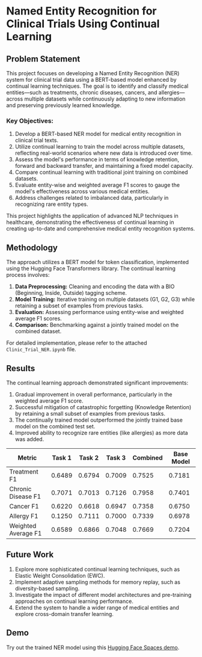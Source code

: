 # Named Entity Recognition for Clinical Trials Using Continual Learning

## Problem Statement

This project focuses on developing a Named Entity Recognition (NER) system for clinical trial data using a BERT-based model enhanced by continual learning techniques. The goal is to identify and classify medical entities—such as treatments, chronic diseases, cancers, and allergies—across multiple datasets while continuously adapting to new information and preserving previously learned knowledge.

### Key Objectives:

1. Develop a BERT-based NER model for medical entity recognition in clinical trial texts.
2. Utilize continual learning to train the model across multiple datasets, reflecting real-world scenarios where new data is introduced over time.
3. Assess the model's performance in terms of knowledge retention, forward and backward transfer, and maintaining a fixed model capacity.
4. Compare continual learning with traditional joint training on combined datasets.
5. Evaluate entity-wise and weighted average F1 scores to gauge the model's effectiveness across various medical entities.
6. Address challenges related to imbalanced data, particularly in recognizing rare entity types.

This project highlights the application of advanced NLP techniques in healthcare, demonstrating the effectiveness of continual learning in creating up-to-date and comprehensive medical entity recognition systems.

## Methodology

The approach utilizes a BERT model for token classification, implemented using the Hugging Face Transformers library. The continual learning process involves:

1. **Data Preprocessing:** Cleaning and encoding the data with a BIO (Beginning, Inside, Outside) tagging scheme.
2. **Model Training:** Iterative training on multiple datasets (G1, G2, G3) while retaining a subset of examples from previous tasks.
3. **Evaluation:** Assessing performance using entity-wise and weighted average F1 scores.
4. **Comparison:** Benchmarking against a jointly trained model on the combined dataset.

For detailed implementation, please refer to the attached `Clinic_Trial_NER.ipynb` file.

## Results

The continual learning approach demonstrated significant improvements:

1. Gradual improvement in overall performance, particularly in the weighted average F1 score.
2. Successful mitigation of catastrophic forgetting (Knowledge Retention) by retaining a small subset of examples from previous tasks.
3. The continually trained model outperformed the jointly trained base model on the combined test set.
4. Improved ability to recognize rare entities (like allergies) as more data was added.

| Metric               | Task 1 | Task 2 | Task 3 | Combined | Base Model |
|----------------------|--------|--------|--------|----------|------------|
| Treatment F1         | 0.6489 | 0.6794 | 0.7009 | 0.7525   | 0.7181     |
| Chronic Disease F1   | 0.7071 | 0.7013 | 0.7126 | 0.7958   | 0.7401     |
| Cancer F1            | 0.6220 | 0.6618 | 0.6947 | 0.7358   | 0.6750     |
| Allergy F1           | 0.1250 | 0.7111 | 0.7000 | 0.7339   | 0.6978     |
| Weighted Average F1  | 0.6589 | 0.6866 | 0.7048 | 0.7669   | 0.7204     |

## Future Work

1. Explore more sophisticated continual learning techniques, such as Elastic Weight Consolidation (EWC).
2. Implement adaptive sampling methods for memory replay, such as diversity-based sampling.
3. Investigate the impact of different model architectures and pre-training approaches on continual learning performance.
4. Extend the system to handle a wider range of medical entities and explore cross-domain transfer learning.

## Demo

Try out the trained NER model using this [Hugging Face Spaces demo](https://huggingface.co/spaces/krishnapal2308/clinic_trail_NER).
